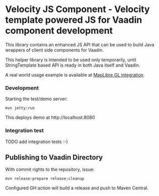 # Velocity JS Component - Velocity template powered JS for Vaadin component development

This library contains an enhanced JS API that can be used to build Java wrappers of client side components for Vaadin.

This helper library is intended to be used only temporarily, until StringTemplate based API is ready in both Java itself and Vaadin.

A real world usage example is available at [MapLibre GL integration](https://github.com/parttio/maplibre).

### Development

Starting the test/demo server:
```
mvn jetty:run
```

This deploys demo at http://localhost:8080

### Integration test

TODO add integration tests :-)

## Publishing to Vaadin Directory

With commit rights to the repository, issue:

    mvn release:prepare release:cleanup

Configured GH action will build a release and push to Maven Central.
